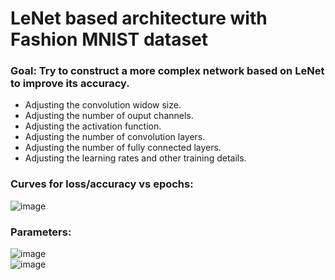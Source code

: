 # LeNet based architecture with Fashion MNIST dataset

### Goal: Try to construct a more complex network based on LeNet to improve its accuracy. 

- Adjusting the convolution widow size.
- Adjusting the number of ouput channels.
- Adjusting the activation function.
- Adjusting the number of convolution layers.
- Adjusting the number of fully connected layers.
- Adjusting the learning rates and other training details.

### Curves for loss/accuracy vs epochs:
![image](https://user-images.githubusercontent.com/70276800/140687386-7d497499-fb7e-4234-8ca1-d76206c06c15.png)

### Parameters:
![image](https://user-images.githubusercontent.com/70276800/140687434-755b45a6-a115-4d39-bef5-3aa6bfa6d761.png)\
![image](https://user-images.githubusercontent.com/70276800/140687846-0dcac034-825e-4273-93ce-f2a3a53f742f.png)

